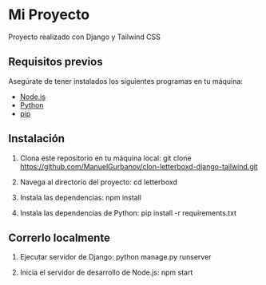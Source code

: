 # Mi Proyecto
Proyecto realizado con Django y Tailwind CSS

## Requisitos previos
Asegúrate de tener instalados los siguientes programas en tu máquina:

- [Node.js](https://nodejs.org/)
- [Python](https://www.python.org/)
- [pip](https://pip.pypa.io/en/stable/)

## Instalación

1. Clona este repositorio en tu máquina local:
    git clone https://github.com/ManuelGurbanov/clon-letterboxd-django-tailwind.git
   
2. Navega al directorio del proyecto:
    cd letterboxd
   
3. Instala las dependencias:
    npm install

4. Instala las dependencias de Python:
    pip install -r requirements.txt

## Correrlo localmente

1. Ejecutar servidor de Django:
    python manage.py runserver

2. Inicia el servidor de desarrollo de Node.js:
    npm start

